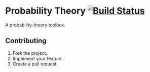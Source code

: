 # Probability Theory [![Build Status][travis-svg]][travis-url]

A probability-theory toolbox.

## Contributing

1. Fork the project.
2. Implement your feature.
3. Create a pull request.

[travis-svg]: https://travis-ci.org/rs-math/prob.svg?branch=master
[travis-url]: https://travis-ci.org/rs-math/prob
